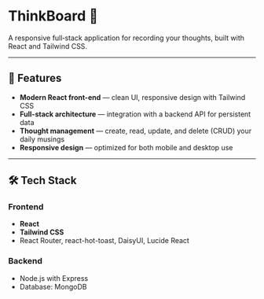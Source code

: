 # ThinkBoard 🧠

A responsive full‑stack application for recording your thoughts, built with React and Tailwind CSS.

---

## 🌟 Features

- **Modern React front-end** — clean UI, responsive design with Tailwind CSS
- **Full-stack architecture** — integration with a backend API for persistent data
- **Thought management** — create, read, update, and delete (CRUD) your daily musings
- **Responsive design** — optimized for both mobile and desktop use

---

## 🛠️ Tech Stack

### Frontend
- **React**
- **Tailwind CSS**
- React Router, react-hot-toast, DaisyUI, Lucide React

### Backend
- Node.js with Express
- Database: MongoDB
